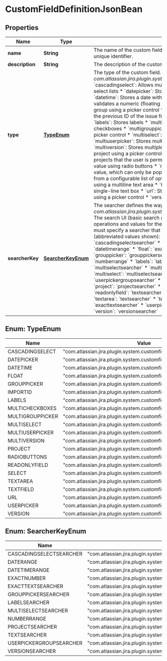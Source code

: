 

# CustomFieldDefinitionJsonBean

## Properties

Name | Type | Description | Notes
------------ | ------------- | ------------- | -------------
**name** | **String** | The name of the custom field, which is displayed in Jira. This is not the unique identifier. | 
**description** | **String** | The description of the custom field, which is displayed in Jira. |  [optional]
**type** | [**TypeEnum**](#TypeEnum) | The type of the custom field. For example, *com.atlassian.jira.plugin.system.customfieldtypes:grouppicker*.   *  &#x60;cascadingselect&#x60;: Allows multiple values to be selected using two select lists  *  &#x60;datepicker&#x60;: Stores a date using a picker control  *  &#x60;datetime&#x60;: Stores a date with a time component  *  &#x60;float&#x60;: Stores and validates a numeric (floating point) input  *  &#x60;grouppicker&#x60;: Stores a user group using a picker control  *  &#x60;importid&#x60;: A read-only field that stores the previous ID of the issue from the system that it was imported from  *  &#x60;labels&#x60;: Stores labels  *  &#x60;multicheckboxes&#x60;: Stores multiple values using checkboxes  *  &#x60;multigrouppicker&#x60;: Stores multiple user groups using a picker control  *  &#x60;multiselect&#x60;: Stores multiple values using a select list  *  &#x60;multiuserpicker&#x60;: Stores multiple users using a picker control  *  &#x60;multiversion&#x60;: Stores multiple versions from the versions available in a project using a picker control  *  &#x60;project&#x60;: Stores a project from a list of projects that the user is permitted to view  *  &#x60;radiobuttons&#x60;: Stores a value using radio buttons  *  &#x60;readonlyfield&#x60;: Stores a read-only text value, which can only be populated via the API  *  &#x60;select&#x60;: Stores a value from a configurable list of options  *  &#x60;textarea&#x60;: Stores a long text string using a multiline text area  *  &#x60;textfield&#x60;: Stores a text string using a single-line text box  *  &#x60;url&#x60;: Stores a URL  *  &#x60;userpicker&#x60;: Stores a user using a picker control  *  &#x60;version&#x60;: Stores a version using a picker control | 
**searcherKey** | [**SearcherKeyEnum**](#SearcherKeyEnum) | The searcher defines the way the field is searched in Jira. For example, *com.atlassian.jira.plugin.system.customfieldtypes:grouppickersearcher*.   The search UI (basic search and JQL search) will display different operations and values for the field, based on the field searcher. You must specify a searcher that is valid for the field type, as listed below (abbreviated values shown):   *  &#x60;cascadingselect&#x60;: &#x60;cascadingselectsearcher&#x60;  *  &#x60;datepicker&#x60;: &#x60;daterange&#x60;  *  &#x60;datetime&#x60;: &#x60;datetimerange&#x60;  *  &#x60;float&#x60;: &#x60;exactnumber&#x60; or &#x60;numberrange&#x60;  *  &#x60;grouppicker&#x60;: &#x60;grouppickersearcher&#x60;  *  &#x60;importid&#x60;: &#x60;exactnumber&#x60; or &#x60;numberrange&#x60;  *  &#x60;labels&#x60;: &#x60;labelsearcher&#x60;  *  &#x60;multicheckboxes&#x60;: &#x60;multiselectsearcher&#x60;  *  &#x60;multigrouppicker&#x60;: &#x60;multiselectsearcher&#x60;  *  &#x60;multiselect&#x60;: &#x60;multiselectsearcher&#x60;  *  &#x60;multiuserpicker&#x60;: &#x60;userpickergroupsearcher&#x60;  *  &#x60;multiversion&#x60;: &#x60;versionsearcher&#x60;  *  &#x60;project&#x60;: &#x60;projectsearcher&#x60;  *  &#x60;radiobuttons&#x60;: &#x60;multiselectsearcher&#x60;  *  &#x60;readonlyfield&#x60;: &#x60;textsearcher&#x60;  *  &#x60;select&#x60;: &#x60;multiselectsearcher&#x60;  *  &#x60;textarea&#x60;: &#x60;textsearcher&#x60;  *  &#x60;textfield&#x60;: &#x60;textsearcher&#x60;  *  &#x60;url&#x60;: &#x60;exacttextsearcher&#x60;  *  &#x60;userpicker&#x60;: &#x60;userpickergroupsearcher&#x60;  *  &#x60;version&#x60;: &#x60;versionsearcher&#x60; | 



## Enum: TypeEnum

Name | Value
---- | -----
CASCADINGSELECT | &quot;com.atlassian.jira.plugin.system.customfieldtypes:cascadingselect&quot;
DATEPICKER | &quot;com.atlassian.jira.plugin.system.customfieldtypes:datepicker&quot;
DATETIME | &quot;com.atlassian.jira.plugin.system.customfieldtypes:datetime&quot;
FLOAT | &quot;com.atlassian.jira.plugin.system.customfieldtypes:float&quot;
GROUPPICKER | &quot;com.atlassian.jira.plugin.system.customfieldtypes:grouppicker&quot;
IMPORTID | &quot;com.atlassian.jira.plugin.system.customfieldtypes:importid&quot;
LABELS | &quot;com.atlassian.jira.plugin.system.customfieldtypes:labels&quot;
MULTICHECKBOXES | &quot;com.atlassian.jira.plugin.system.customfieldtypes:multicheckboxes&quot;
MULTIGROUPPICKER | &quot;com.atlassian.jira.plugin.system.customfieldtypes:multigrouppicker&quot;
MULTISELECT | &quot;com.atlassian.jira.plugin.system.customfieldtypes:multiselect&quot;
MULTIUSERPICKER | &quot;com.atlassian.jira.plugin.system.customfieldtypes:multiuserpicker&quot;
MULTIVERSION | &quot;com.atlassian.jira.plugin.system.customfieldtypes:multiversion&quot;
PROJECT | &quot;com.atlassian.jira.plugin.system.customfieldtypes:project&quot;
RADIOBUTTONS | &quot;com.atlassian.jira.plugin.system.customfieldtypes:radiobuttons&quot;
READONLYFIELD | &quot;com.atlassian.jira.plugin.system.customfieldtypes:readonlyfield&quot;
SELECT | &quot;com.atlassian.jira.plugin.system.customfieldtypes:select&quot;
TEXTAREA | &quot;com.atlassian.jira.plugin.system.customfieldtypes:textarea&quot;
TEXTFIELD | &quot;com.atlassian.jira.plugin.system.customfieldtypes:textfield&quot;
URL | &quot;com.atlassian.jira.plugin.system.customfieldtypes:url&quot;
USERPICKER | &quot;com.atlassian.jira.plugin.system.customfieldtypes:userpicker&quot;
VERSION | &quot;com.atlassian.jira.plugin.system.customfieldtypes:version&quot;



## Enum: SearcherKeyEnum

Name | Value
---- | -----
CASCADINGSELECTSEARCHER | &quot;com.atlassian.jira.plugin.system.customfieldtypes:cascadingselectsearcher&quot;
DATERANGE | &quot;com.atlassian.jira.plugin.system.customfieldtypes:daterange&quot;
DATETIMERANGE | &quot;com.atlassian.jira.plugin.system.customfieldtypes:datetimerange&quot;
EXACTNUMBER | &quot;com.atlassian.jira.plugin.system.customfieldtypes:exactnumber&quot;
EXACTTEXTSEARCHER | &quot;com.atlassian.jira.plugin.system.customfieldtypes:exacttextsearcher&quot;
GROUPPICKERSEARCHER | &quot;com.atlassian.jira.plugin.system.customfieldtypes:grouppickersearcher&quot;
LABELSEARCHER | &quot;com.atlassian.jira.plugin.system.customfieldtypes:labelsearcher&quot;
MULTISELECTSEARCHER | &quot;com.atlassian.jira.plugin.system.customfieldtypes:multiselectsearcher&quot;
NUMBERRANGE | &quot;com.atlassian.jira.plugin.system.customfieldtypes:numberrange&quot;
PROJECTSEARCHER | &quot;com.atlassian.jira.plugin.system.customfieldtypes:projectsearcher&quot;
TEXTSEARCHER | &quot;com.atlassian.jira.plugin.system.customfieldtypes:textsearcher&quot;
USERPICKERGROUPSEARCHER | &quot;com.atlassian.jira.plugin.system.customfieldtypes:userpickergroupsearcher&quot;
VERSIONSEARCHER | &quot;com.atlassian.jira.plugin.system.customfieldtypes:versionsearcher&quot;



